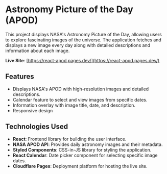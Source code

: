 # Astronomy Picture of the Day (APOD)

This project displays NASA's Astronomy Picture of the Day, allowing users to explore fascinating images of the universe. The application fetches and displays a new image every day along with detailed descriptions and information about each image.

**Live Site**: [https://react-apod.pages.dev/](https://react-apod.pages.dev/)

## Features

- Displays NASA's APOD with high-resolution images and detailed descriptions.
- Calendar feature to select and view images from specific dates.
- Information overlay with image title, date, and description.
- Responsive design 

## Technologies Used

- **React**: Frontend library for building the user interface.
- **NASA APOD API**: Provides daily astronomy images and their metadata.
- **Styled Components**: CSS-in-JS library for styling the application.
- **React Calendar**: Date picker component for selecting specific image dates.
- **Cloudflare Pages**: Deployment platform for hosting the live site.